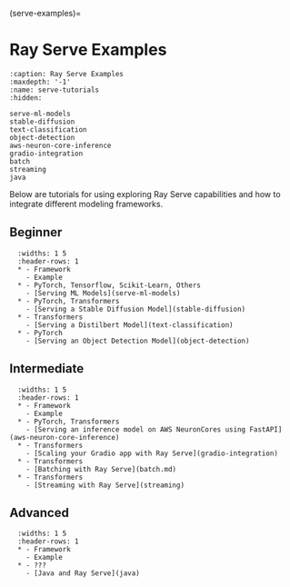 (serve-examples)=

# Ray Serve Examples

```{toctree}
:caption: Ray Serve Examples
:maxdepth: '-1'
:name: serve-tutorials
:hidden:

serve-ml-models
stable-diffusion
text-classification
object-detection
aws-neuron-core-inference
gradio-integration
batch
streaming
java
```

Below are tutorials for using exploring Ray Serve capabilities and how to integrate different modeling frameworks.

Beginner
--------

```{list-table}
  :widths: 1 5
  :header-rows: 1
  * - Framework
    - Example
  * - PyTorch, Tensorflow, Scikit-Learn, Others
    - [Serving ML Models](serve-ml-models)
  * - PyTorch, Transformers
    - [Serving a Stable Diffusion Model](stable-diffusion)
  * - Transformers
    - [Serving a Distilbert Model](text-classification)
  * - PyTorch
    - [Serving an Object Detection Model](object-detection)
```

Intermediate
------------

```{list-table}
  :widths: 1 5
  :header-rows: 1
  * - Framework
    - Example
  * - PyTorch, Transformers
    - [Serving an inference model on AWS NeuronCores using FastAPI](aws-neuron-core-inference)
  * - Transformers
    - [Scaling your Gradio app with Ray Serve](gradio-integration)
  * - Transformers
    - [Batching with Ray Serve](batch.md)
  * - Transformers
    - [Streaming with Ray Serve](streaming)
```

Advanced
--------

```{list-table}
  :widths: 1 5
  :header-rows: 1
  * - Framework
    - Example
  * - ???
    - [Java and Ray Serve](java)
```